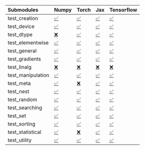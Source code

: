 | Submodules        | Numpy                                                                                                                           | Torch                                                                                                                           | Jax                                                                                                                             | Tensorflow                                                                                                                      |
|:------------------|:--------------------------------------------------------------------------------------------------------------------------------|:--------------------------------------------------------------------------------------------------------------------------------|:--------------------------------------------------------------------------------------------------------------------------------|:--------------------------------------------------------------------------------------------------------------------------------|
| test_creation     | <a href="https://github.com/unifyai/ivy/runs/8007017395?check_suite_focus=true" rel="noopener noreferrer" target="_blank">✅</a> | <a href="https://github.com/unifyai/ivy/runs/8007018900?check_suite_focus=true" rel="noopener noreferrer" target="_blank">✅</a> | <a href="https://github.com/unifyai/ivy/runs/8007019928?check_suite_focus=true" rel="noopener noreferrer" target="_blank">✅</a> | <a href="https://github.com/unifyai/ivy/runs/8007021072?check_suite_focus=true" rel="noopener noreferrer" target="_blank">✅</a> |
| test_device       | <a href="https://github.com/unifyai/ivy/runs/8007017486?check_suite_focus=true" rel="noopener noreferrer" target="_blank">✅</a> | <a href="https://github.com/unifyai/ivy/runs/8007018957?check_suite_focus=true" rel="noopener noreferrer" target="_blank">✅</a> | <a href="https://github.com/unifyai/ivy/runs/8007020008?check_suite_focus=true" rel="noopener noreferrer" target="_blank">✅</a> | <a href="https://github.com/unifyai/ivy/runs/8007021114?check_suite_focus=true" rel="noopener noreferrer" target="_blank">✅</a> |
| test_dtype        | <a href="https://github.com/unifyai/ivy/runs/8007017586?check_suite_focus=true" rel="noopener noreferrer" target="_blank">❌</a> | <a href="https://github.com/unifyai/ivy/runs/8007019028?check_suite_focus=true" rel="noopener noreferrer" target="_blank">✅</a> | <a href="https://github.com/unifyai/ivy/runs/8007020058?check_suite_focus=true" rel="noopener noreferrer" target="_blank">✅</a> | <a href="https://github.com/unifyai/ivy/runs/8007021156?check_suite_focus=true" rel="noopener noreferrer" target="_blank">✅</a> |
| test_elementwise  | <a href="https://github.com/unifyai/ivy/runs/8007017694?check_suite_focus=true" rel="noopener noreferrer" target="_blank">✅</a> | <a href="https://github.com/unifyai/ivy/runs/8007019088?check_suite_focus=true" rel="noopener noreferrer" target="_blank">✅</a> | <a href="https://github.com/unifyai/ivy/runs/8007020121?check_suite_focus=true" rel="noopener noreferrer" target="_blank">✅</a> | <a href="https://github.com/unifyai/ivy/runs/8007021257?check_suite_focus=true" rel="noopener noreferrer" target="_blank">✅</a> |
| test_general      | <a href="https://github.com/unifyai/ivy/runs/8007017823?check_suite_focus=true" rel="noopener noreferrer" target="_blank">✅</a> | <a href="https://github.com/unifyai/ivy/runs/8007019140?check_suite_focus=true" rel="noopener noreferrer" target="_blank">✅</a> | <a href="https://github.com/unifyai/ivy/runs/8007020176?check_suite_focus=true" rel="noopener noreferrer" target="_blank">✅</a> | <a href="https://github.com/unifyai/ivy/runs/8007021302?check_suite_focus=true" rel="noopener noreferrer" target="_blank">✅</a> |
| test_gradients    | <a href="https://github.com/unifyai/ivy/runs/8007017900?check_suite_focus=true" rel="noopener noreferrer" target="_blank">✅</a> | <a href="https://github.com/unifyai/ivy/runs/8007019193?check_suite_focus=true" rel="noopener noreferrer" target="_blank">✅</a> | <a href="https://github.com/unifyai/ivy/runs/8007020254?check_suite_focus=true" rel="noopener noreferrer" target="_blank">✅</a> | <a href="https://github.com/unifyai/ivy/runs/8007021367?check_suite_focus=true" rel="noopener noreferrer" target="_blank">✅</a> |
| test_linalg       | <a href="https://github.com/unifyai/ivy/runs/8007018014?check_suite_focus=true" rel="noopener noreferrer" target="_blank">❌</a> | <a href="https://github.com/unifyai/ivy/runs/8007019253?check_suite_focus=true" rel="noopener noreferrer" target="_blank">❌</a> | <a href="https://github.com/unifyai/ivy/runs/8007020338?check_suite_focus=true" rel="noopener noreferrer" target="_blank">❌</a> | <a href="https://github.com/unifyai/ivy/runs/8007021441?check_suite_focus=true" rel="noopener noreferrer" target="_blank">❌</a> |
| test_manipulation | <a href="https://github.com/unifyai/ivy/runs/8007018100?check_suite_focus=true" rel="noopener noreferrer" target="_blank">✅</a> | <a href="https://github.com/unifyai/ivy/runs/8007019297?check_suite_focus=true" rel="noopener noreferrer" target="_blank">✅</a> | <a href="https://github.com/unifyai/ivy/runs/8007020436?check_suite_focus=true" rel="noopener noreferrer" target="_blank">✅</a> | <a href="https://github.com/unifyai/ivy/runs/8007021497?check_suite_focus=true" rel="noopener noreferrer" target="_blank">✅</a> |
| test_meta         | <a href="https://github.com/unifyai/ivy/runs/8007018204?check_suite_focus=true" rel="noopener noreferrer" target="_blank">✅</a> | <a href="https://github.com/unifyai/ivy/runs/8007019357?check_suite_focus=true" rel="noopener noreferrer" target="_blank">❌</a> | <a href="https://github.com/unifyai/ivy/runs/8007020522?check_suite_focus=true" rel="noopener noreferrer" target="_blank">✅</a> | <a href="https://github.com/unifyai/ivy/runs/8007021549?check_suite_focus=true" rel="noopener noreferrer" target="_blank">✅</a> |
| test_nest         | <a href="https://github.com/unifyai/ivy/runs/8007018278?check_suite_focus=true" rel="noopener noreferrer" target="_blank">✅</a> | <a href="https://github.com/unifyai/ivy/runs/8007019411?check_suite_focus=true" rel="noopener noreferrer" target="_blank">✅</a> | <a href="https://github.com/unifyai/ivy/runs/8007020595?check_suite_focus=true" rel="noopener noreferrer" target="_blank">✅</a> | <a href="https://github.com/unifyai/ivy/runs/8007021599?check_suite_focus=true" rel="noopener noreferrer" target="_blank">✅</a> |
| test_random       | <a href="https://github.com/unifyai/ivy/runs/8007018347?check_suite_focus=true" rel="noopener noreferrer" target="_blank">✅</a> | <a href="https://github.com/unifyai/ivy/runs/8007019462?check_suite_focus=true" rel="noopener noreferrer" target="_blank">✅</a> | <a href="https://github.com/unifyai/ivy/runs/8007020662?check_suite_focus=true" rel="noopener noreferrer" target="_blank">✅</a> | <a href="https://github.com/unifyai/ivy/runs/8007021656?check_suite_focus=true" rel="noopener noreferrer" target="_blank">✅</a> |
| test_searching    | <a href="https://github.com/unifyai/ivy/runs/8007018453?check_suite_focus=true" rel="noopener noreferrer" target="_blank">✅</a> | <a href="https://github.com/unifyai/ivy/runs/8007019512?check_suite_focus=true" rel="noopener noreferrer" target="_blank">✅</a> | <a href="https://github.com/unifyai/ivy/runs/8007020747?check_suite_focus=true" rel="noopener noreferrer" target="_blank">✅</a> | <a href="https://github.com/unifyai/ivy/runs/8007021707?check_suite_focus=true" rel="noopener noreferrer" target="_blank">✅</a> |
| test_set          | <a href="https://github.com/unifyai/ivy/runs/8007018605?check_suite_focus=true" rel="noopener noreferrer" target="_blank">✅</a> | <a href="https://github.com/unifyai/ivy/runs/8007019592?check_suite_focus=true" rel="noopener noreferrer" target="_blank">✅</a> | <a href="https://github.com/unifyai/ivy/runs/8007020822?check_suite_focus=true" rel="noopener noreferrer" target="_blank">✅</a> | <a href="https://github.com/unifyai/ivy/runs/8007021758?check_suite_focus=true" rel="noopener noreferrer" target="_blank">✅</a> |
| test_sorting      | <a href="https://github.com/unifyai/ivy/runs/8007018676?check_suite_focus=true" rel="noopener noreferrer" target="_blank">✅</a> | <a href="https://github.com/unifyai/ivy/runs/8007019667?check_suite_focus=true" rel="noopener noreferrer" target="_blank">✅</a> | <a href="https://github.com/unifyai/ivy/runs/8007020881?check_suite_focus=true" rel="noopener noreferrer" target="_blank">✅</a> | <a href="https://github.com/unifyai/ivy/runs/8007021803?check_suite_focus=true" rel="noopener noreferrer" target="_blank">✅</a> |
| test_statistical  | <a href="https://github.com/unifyai/ivy/runs/8007018757?check_suite_focus=true" rel="noopener noreferrer" target="_blank">✅</a> | <a href="https://github.com/unifyai/ivy/runs/8007019768?check_suite_focus=true" rel="noopener noreferrer" target="_blank">❌</a> | <a href="https://github.com/unifyai/ivy/runs/8007020943?check_suite_focus=true" rel="noopener noreferrer" target="_blank">✅</a> | <a href="https://github.com/unifyai/ivy/runs/8007021855?check_suite_focus=true" rel="noopener noreferrer" target="_blank">✅</a> |
| test_utility      | <a href="https://github.com/unifyai/ivy/runs/8007018827?check_suite_focus=true" rel="noopener noreferrer" target="_blank">✅</a> | <a href="https://github.com/unifyai/ivy/runs/8007019848?check_suite_focus=true" rel="noopener noreferrer" target="_blank">✅</a> | <a href="https://github.com/unifyai/ivy/runs/8007021016?check_suite_focus=true" rel="noopener noreferrer" target="_blank">✅</a> | <a href="https://github.com/unifyai/ivy/runs/8007021888?check_suite_focus=true" rel="noopener noreferrer" target="_blank">✅</a> |